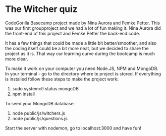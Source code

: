 # The Witcher quiz
CodeGorilla Basecamp project made by Nina Aurora and Femke Petter. This was our first groupproject and we had a lot of fun making it. Nina Aurora did the front-end of this project and Femke Petter the back-end code. 

It has a few things that could be made a little bit better/smoother, and also the coding itself could be a bit more neat, but we decided to share the project as it is. That way our learning curve during the bootcamp is much more clear.

To make it work on your computer you need Node.JS, NPM and MongoDB. In your terminal - go to the directory where te project is stored. If everything is installed follow these steps to make the project work:
1. sudo systemctl status mongoDB
2. npm install

To seed your MongoDB database:
1. node public/js/witchers.js
2. node public/js/questions.js

Start the server with nodemon, go to localhost:3000 and have fun!
